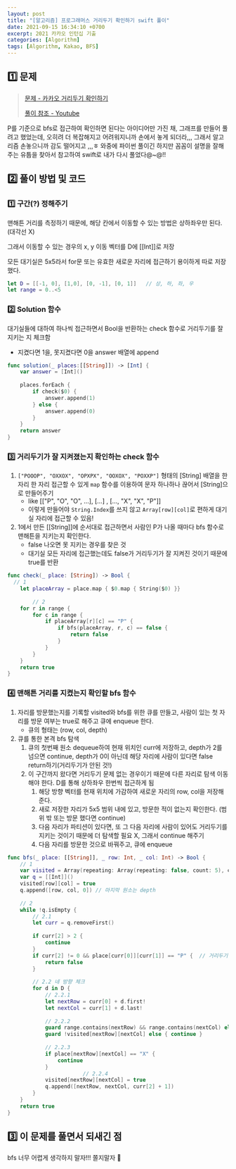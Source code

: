 ```yaml
---
layout: post
title: "[알고리즘] 프로그래머스 거리두기 확인하기 swift 풀이"
date: 2021-09-15 16:34:10 +0700
excerpt: 2021 카카오 인턴십 기출
categories: [Algorithm]
tags: [Algorithm, Kakao, BFS]
---
```


## 1️⃣ 문제

> [문제 - 카카오 거리두기 확인하기](https://programmers.co.kr/learn/courses/30/lessons/81302?language=swift)
>
> [풀이 참조 - Youtube](https://www.youtube.com/watch?v=hCVgKE6qwFs)

P를 기준으로 bfs로 접근하여 확인하면 된다는 아이디어만 가진 채, 그래프를 만들어 풀려고 했었는데, 오히려 더 복잡해지고 어려워지니까 손에서 놓게 되더라,,, 그래서 알고리즘 손놓으니까 감도 떨어지고 ,,,ㅎ 와중에 파이썬 풀이긴 하지만 꼼꼼이 설명을 잘해주는 유툽을 찾아서 참고하여 swift로 내가 다시 풀었다@~@!!

## 2️⃣ 풀이 방법 및 코드

### 1️⃣ 구간(?) 정해주기

맨해튼 거리를 측정하기 때문에, 해당 칸에서 이동할 수 있는 방법은 상하좌우만 된다.(대각선 X)

그래서 이동할 수 있는 경우의 x, y 이동 벡터를 D에 [[Int]]로 저장

모든 대기실은 5x5라서 for문 또는 유효한 새로운 자리에 접근하기 용이하게 따로 저장했다.

``` swift
let D = [[-1, 0], [1,0], [0, -1], [0, 1]]   // 상, 하, 좌, 우
let range = 0..<5
```

### 2️⃣ Solution 함수

대기실들에 대하여 하나씩 접근하면서 Bool을 반환하는 check 함수로 거리두기를 잘 지키는 지 체크함

- 지켰다면 1을, 못지켰다면 0을 answer 배열에 append

``` swift
func solution(_ places:[[String]]) -> [Int] {
    var answer = [Int]()
    
    places.forEach {
        if check($0) {
            answer.append(1)
        } else {
            answer.append(0)
        }
    }
    return answer
}
```



### 3️⃣ 거리두기가 잘 지켜졌는지 확인하는 check 함수

1. `["POOOP", "OXXOX", "OPXPX", "OOXOX", "POXXP"]` 형태의 [String] 배열을 한 자리 한 자리 접근할 수 있게 `map` 함수를 이용하여 문자 하나하나 끊어서 [String]으로 만들어주기 
   - like [["P", "O", "O", ...], [...] , [..., "X", "X", "P"]]
   - 이렇게 만들어야 `String.Index`를 쓰지 않고 `Array[row][col]`로 편하게 대기실 자리에 접근할 수 있음!
2. 1에서 만든 [[String]]에 순서대로 접근하면서 사람인 P가 나올 때마다 bfs 함수로 맨해튼을 지키는지 확인한다.
   - false 나오면 못 지키는 경우를 찾은 것
   - 대기실 모든 자리에 접근했는데도 false가 거리두기가 잘 지켜진 것이기 때문에 true를 반환

``` swift
func check(_ place: [String]) -> Bool {
  // 1
    let placeArray = place.map { $0.map { String($0) }}
    
		// 2  
    for r in range {
        for c in range {
            if placeArray[r][c] == "P" {
                if bfs(placeArray, r, c) == false {
                    return false
                }
            }
        }
    }
    return true
}
```



### 4️⃣ 맨해튼 거리를 지켰는지 확인할 bfs 함수

1. 자리를 방문했는지를 기록할 visited와 bfs를 위한 큐를 만들고, 사람이 있는 첫 자리를 방문 여부는 true로 해주고 큐에 enqueue 한다.
   - 큐의 형태는 (row, col, depth)
2. 큐를 통한 본격 bfs 탐색
   1. 큐의 첫번째 원소 dequeue하여 현재 위치인 curr에 저장하고, depth가 2를 넘으면 continue, depth가 0이 아닌데 해당 자리에 사람이 있다면 false return하기(거리두기가 안된 것!)
   2. 이 구간까지 왔다면 거리두기 문제 없는 경우이기 때문에 다른 자리로 탐색 이동해야 한다. D를 통해 상하좌우 한번씩 접근하게 됨
      1. 해당 방향 벡터를 현재 위치에 가감하여 새로운 자리의 row, col을 저장해준다.
      2. 새로 저장한 자리가 5x5 범위 내에 있고, 방문한 적이 없는지 확인한다. (범위 밖 또는 방문 했다면 continue)
      3. 다음 자리가 파티션이 있다면, 또 그 다음 자리에 사람이 있어도 거리두기를 지키는 것이기 때문에 더 탐색할 필요 X, 그래서 continue 해주기
      4. 다음 자리를 방문한 것으로 바꿔주고, 큐에 enqueue

``` swift
func bfs(_ place: [[String]], _ row: Int, _ col: Int) -> Bool {
  	// 1
    var visited = Array(repeating: Array(repeating: false, count: 5), count: 5)
    var q = [[Int]]()
    visited[row][col] = true
    q.append([row, col, 0]) // 마지막 원소는 depth
  
    // 2
    while !q.isEmpty {
        // 2.1
      	let curr = q.removeFirst()
        
        if curr[2] > 2 {
            continue
        }
        if curr[2] != 0 && place[curr[0]][curr[1]] == "P" {  // 거리두기 안지켜짐
            return false
        }
        
        // 2.2 네 방향 체크
        for d in D {
            // 2.2.1
          	let nextRow = curr[0] + d.first!
            let nextCol = curr[1] + d.last!
            
            // 2.2.2
          	guard range.contains(nextRow) && range.contains(nextCol) else { continue }
            guard !visited[nextRow][nextCol] else { continue }
            
            // 2.2.3
          	if place[nextRow][nextCol] == "X" {
                continue
            }
						// 2.2.4
            visited[nextRow][nextCol] = true
            q.append([nextRow, nextCol, curr[2] + 1])
        }
    }
    return true
}
```



## 3️⃣ 이 문제를 풀면서 되새긴 점

bfs 너무 어렵게 생각하지 말자!!! 쫄지말자 🤨
